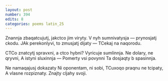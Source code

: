 ```yaml
---
layout: post
number: 394
edits: 8
categories: poems latin_25
---
```


Znannja zbaqatcujutj, jakctco jim viryty.
V nyh sumnivatysja — prynosjatj ckodu.
JAk perekonlyvi, to zmusjatj dijaty —
TCekaj na naqorodu.

CTCo znatcytj spravxni, a ctco hybni?
Vyricuje sumlinnja.
Ne dolary, ne qryvni,
A istyni sluxinnja —
Pomerty vsi povynni
Ta dosjaqty b spasinnja. 

Ne namaqajusj dokazaty 
Ni oponentam, ni sobi,
TCuxoqo praqnu ne tcipaty,
A vlasne rozpiznaty.
Znajty cljahy svoji.

